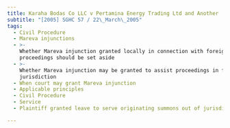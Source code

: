 ```yaml
---
title: Karaha Bodas Co LLC v Pertamina Energy Trading Ltd and Another
subtitle: "[2005] SGHC 57 / 22\_March\_2005"
tags:
  - Civil Procedure
  - Mareva injunctions
  - >-
    Whether Mareva injunction granted locally in connection with foreign
    proceedings should be set aside
  - >-
    Whether Mareva injunction may be granted to assist proceedings in foreign
    jurisdiction
  - When court may grant Mareva injunction
  - Applicable principles
  - Civil Procedure
  - Service
  - Plaintiff granted leave to serve originating summons out of jurisdiction

---
```


